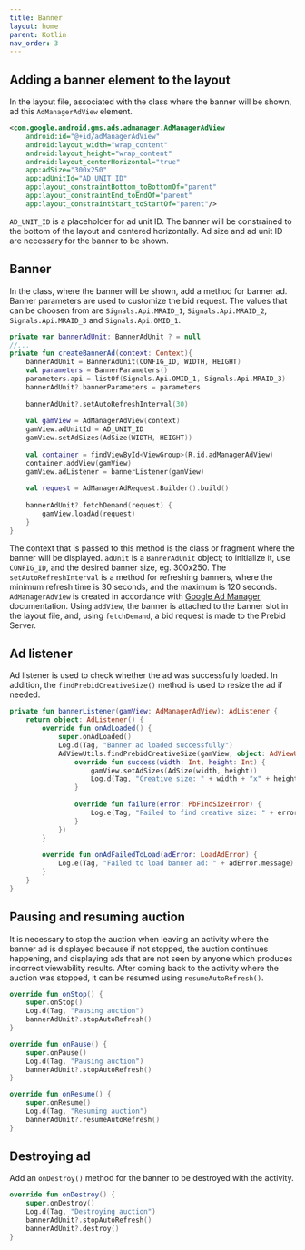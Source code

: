 ```yaml
---
title: Banner
layout: home
parent: Kotlin
nav_order: 3
---
```



## Adding a banner element to the layout

In the layout file, associated with the class where the banner will be shown, ad this `AdManagerAdView` element. 
```xml
<com.google.android.gms.ads.admanager.AdManagerAdView
    android:id="@+id/adManagerAdView"
    android:layout_width="wrap_content"
    android:layout_height="wrap_content"
    android:layout_centerHorizontal="true"
    app:adSize="300x250"
    app:adUnitId="AD_UNIT_ID"
    app:layout_constraintBottom_toBottomOf="parent"
    app:layout_constraintEnd_toEndOf="parent"
    app:layout_constraintStart_toStartOf="parent"/>
```
`AD_UNIT_ID` is a placeholder for ad unit ID. The banner will be constrained to the bottom of the layout and centered horizontally. Ad size and ad unit ID are necessary for the banner to be shown.

## Banner 
In the class, where the banner will be shown, add a method for banner ad. Banner parameters are used to customize the bid request. The values that can be choosen from are `Signals.Api.MRAID_1`, `Signals.Api.MRAID_2`, `Signals.Api.MRAID_3` and `Signals.Api.OMID_1`.
```kotlin
private var bannerAdUnit: BannerAdUnit ? = null
//...
private fun createBannerAd(context: Context){
    bannerAdUnit = BannerAdUnit(CONFIG_ID, WIDTH, HEIGHT)
    val parameters = BannerParameters()
    parameters.api = listOf(Signals.Api.OMID_1, Signals.Api.MRAID_3)
    bannerAdUnit?.bannerParameters = parameters
    
    bannerAdUnit?.setAutoRefreshInterval(30)
    
    val gamView = AdManagerAdView(context)
    gamView.adUnitId = AD_UNIT_ID
    gamView.setAdSizes(AdSize(WIDTH, HEIGHT))
    
    val container = findViewById<ViewGroup>(R.id.adManagerAdView)
    container.addView(gamView)
    gamView.adListener = bannerListener(gamView)
    
    val request = AdManagerAdRequest.Builder().build()
    
    bannerAdUnit?.fetchDemand(request) {
        gamView.loadAd(request)
    }
}
```
The context that is passed to this method is the class or fragment where the banner will be displayed. `adUnit` is a `BannerAdUnit` object; to initialize it, use `CONFIG_ID`, and the desired banner size, eg. 300x250. The `setAutoRefreshInterval` is a method for refreshing banners, where the minimum refresh time is 30 seconds, and the maximum is 120 seconds. 
`AdManagerAdView` is created in accordance with [Google Ad Manager] documentation. Using `addView`, the banner is attached to the banner slot in the layout file, and, using `fetchDemand`, a bid request is made to the Prebid Server.

## Ad listener

Ad listener is used to check whether the ad was successfully loaded. In addition, the `findPrebidCreativeSize()` method is used to resize the ad if needed.
```kotlin
private fun bannerListener(gamView: AdManagerAdView): AdListener {
    return object: AdListener() {
        override fun onAdLoaded() {
            super.onAdLoaded()
            Log.d(Tag, "Banner ad loaded successfully")
            AdViewUtils.findPrebidCreativeSize(gamView, object: AdViewUtils.PbFindSizeListener {
                override fun success(width: Int, height: Int) {
                    gamView.setAdSizes(AdSize(width, height))
                    Log.d(Tag, "Creative size: " + width + "x" + height)
                }
            
                override fun failure(error: PbFindSizeError) {
                    Log.e(Tag, "Failed to find creative size: " + error.description)
                }
            })
        }
        
        override fun onAdFailedToLoad(adError: LoadAdError) {
            Log.e(Tag, "Failed to load banner ad: " + adError.message)
        }
    }
}
```

## Pausing and resuming auction
It is necessary to stop the auction when leaving an activity where the banner ad is displayed because if not stopped, the auction continues happening, and displaying ads that are not seen by anyone which produces incorrect viewability results. After coming back to the activity where the auction was stopped, it can be resumed using `resumeAutoRefresh()`.
```kotlin
override fun onStop() {
    super.onStop()
    Log.d(Tag, "Pausing auction")
    bannerAdUnit?.stopAutoRefresh()
}

override fun onPause() {
    super.onPause()
    Log.d(Tag, "Pausing auction")
    bannerAdUnit?.stopAutoRefresh()
}

override fun onResume() {
    super.onResume()
    Log.d(Tag, "Resuming auction")
    bannerAdUnit?.resumeAutoRefresh()
}
```

## Destroying ad

Add an `onDestroy()` method for the banner to be destroyed with the activity.
```kotlin
override fun onDestroy() {
    super.onDestroy()
    Log.d(Tag, "Destroying auction")
    bannerAdUnit?.stopAutoRefresh()
    bannerAdUnit?.destroy()
}
```

[Google Ad Manager]: https://developers.google.com/ad-manager/mobile-ads-sdk/android/banner#add_adview
